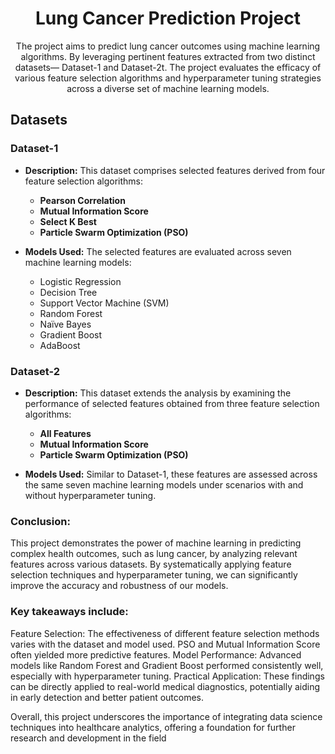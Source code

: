 
<h1 align="center">Lung Cancer Prediction Project</h1>
<p align="center">
The project aims to predict lung cancer outcomes using machine learning algorithms. By leveraging pertinent features extracted from two distinct datasets— Dataset-1 and Dataset-2t. The project evaluates the efficacy of various feature selection algorithms and hyperparameter tuning strategies across a diverse set of machine learning models.
</p>

## Datasets

### Dataset-1
- **Description:** This dataset comprises selected features derived from four feature selection algorithms:
  - **Pearson Correlation**
  - **Mutual Information Score**
  - **Select K Best**
  - **Particle Swarm Optimization (PSO)**

- **Models Used:** The selected features are evaluated across seven machine learning models:
  - Logistic Regression
  - Decision Tree
  - Support Vector Machine (SVM)
  - Random Forest
  - Naïve Bayes
  - Gradient Boost
  - AdaBoost

### Dataset-2
- **Description:** This dataset extends the analysis by examining the performance of selected features obtained from three feature selection algorithms:
  - **All Features**
  - **Mutual Information Score**
  - **Particle Swarm Optimization (PSO)**

- **Models Used:** Similar to Dataset-1, these features are assessed across the same seven machine learning models under scenarios with and without hyperparameter tuning.

### Conclusion:
<p align="Justified alignment">
This project demonstrates the power of machine learning in predicting complex health outcomes, such as lung cancer, by analyzing relevant features across various datasets. By systematically applying feature selection techniques and hyperparameter tuning, we can significantly improve the accuracy and robustness of our models.
</p>

### Key takeaways include:
<p align="Justified alignment">
Feature Selection: The effectiveness of different feature selection methods varies with the dataset and model used. PSO and Mutual Information Score often yielded more predictive features.
Model Performance: Advanced models like Random Forest and Gradient Boost performed consistently well, especially with hyperparameter tuning.
Practical Application: These findings can be directly applied to real-world medical diagnostics, potentially aiding in early detection and better patient outcomes.
</p>

<p align="Justified alignment">
Overall, this project underscores the importance of integrating data science techniques into healthcare analytics, offering a foundation for further research and development in the field
</p>

